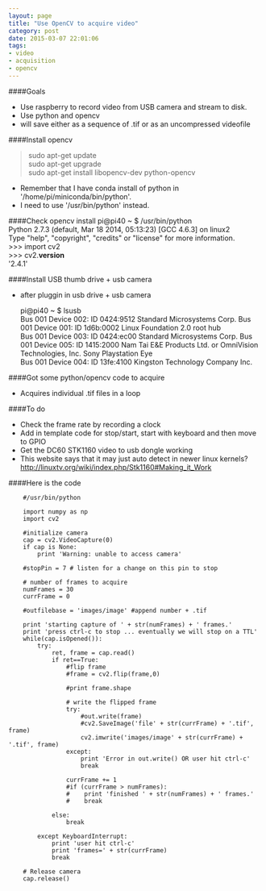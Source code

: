 ```yaml
---
layout: page
title: "Use OpenCV to acquire video"
category: post
date: 2015-03-07 22:01:06
tags:
- video
- acquisition
- opencv
---
```

####Goals
- Use raspberry to record video from USB camera and stream to disk.
- Use python and opencv
- will save either as a sequence of .tif or as an uncompressed videofile
 
####Install opencv
> sudo apt-get update  
> sudo apt-get upgrade  
> sudo apt-get install libopencv-dev python-opencv

- Remember that I have conda install of python in '/home/pi/miniconda/bin/python'.
- I need to use '/usr/bin/python' instead.

####Check opencv install
    pi@pi40 ~ $ /usr/bin/python  
    Python 2.7.3 (default, Mar 18 2014, 05:13:23) 
    [GCC 4.6.3] on linux2  
    Type "help", "copyright", "credits" or "license" for more information.  
    >>> import cv2  
    >>> cv2.__version__  
    '2.4.1'

####Install USB thumb drive + usb camera
- after pluggin in usb drive + usb camera
    
    pi@pi40 ~ $ lsusb  
    Bus 001 Device 002: ID 0424:9512 Standard Microsystems Corp. 
    Bus 001 Device 001: ID 1d6b:0002 Linux Foundation 2.0 root hub  
    Bus 001 Device 003: ID 0424:ec00 Standard Microsystems Corp. 
    Bus 001 Device 005: ID 1415:2000 Nam Tai E&E Products Ltd. or OmniVision Technologies, Inc. Sony Playstation Eye  
    Bus 001 Device 004: ID 13fe:4100 Kingston Technology Company Inc.  
    
####Got some python/opencv code to acquire
- Acquires individual .tif files in a loop

####To do
- Check the frame rate by recording a clock
- Add in template code for stop/start, start with keyboard and then move to GPIO
- Get the DC60 STK1160 video to usb dongle working
- This website says that it may just auto detect in newer linux kernels?
http://linuxtv.org/wiki/index.php/Stk1160#Making_it_Work

####Here is the code
```
	#/usr/bin/python

	import numpy as np
	import cv2

	#initialize camera
	cap = cv2.VideoCapture(0)
	if cap is None:
	    print 'Warning: unable to access camera'

	#stopPin = 7 # listen for a change on this pin to stop

	# number of frames to acquire
	numFrames = 30
	currFrame = 0

	#outfilebase = 'images/image' #append number + .tif

	print 'starting capture of ' + str(numFrames) + ' frames.'
	print 'press ctrl-c to stop ... eventually we will stop on a TTL'
	while(cap.isOpened()):
	    try:
	        ret, frame = cap.read()
	        if ret==True:
	            #flip frame
	            #frame = cv2.flip(frame,0)

	            #print frame.shape

	            # write the flipped frame
	            try:
	                #out.write(frame)
	                #cv2.SaveImage('file' + str(currFrame) + '.tif', frame)
	                cv2.imwrite('images/image' + str(currFrame) + '.tif', frame)
	            except:
	                print 'Error in out.write() OR user hit ctrl-c'
	                break

	            currFrame += 1
	            #if (currFrame > numFrames):
	            #    print 'finished ' + str(numFrames) + ' frames.'
	            #    break
	    
	        else:
	            break

	    except KeyboardInterrupt:
	        print 'user hit ctrl-c'
	        print 'frames=' + str(currFrame)
	        break

	# Release camera
	cap.release()

```

